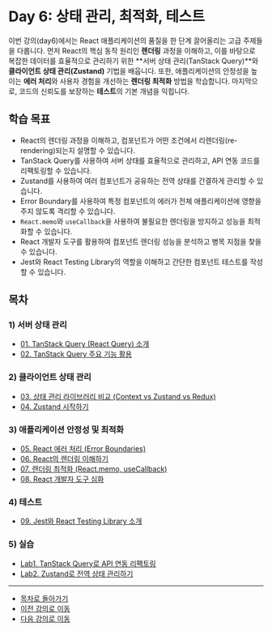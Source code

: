 # Day 6: 상태 관리, 최적화, 테스트

이번 강의(day6)에서는 React 애플리케이션의 품질을 한 단계 끌어올리는 고급 주제들을 다룹니다. 먼저 React의 핵심 동작 원리인 **렌더링** 과정을 이해하고, 이를 바탕으로 복잡한 데이터를 효율적으로 관리하기 위한 **서버 상태 관리(TanStack Query)**와 **클라이언트 상태 관리(Zustand)** 기법을 배웁니다. 또한, 애플리케이션의 안정성을 높이는 **에러 처리**와 사용자 경험을 개선하는 **렌더링 최적화** 방법을 학습합니다. 마지막으로, 코드의 신뢰도를 보장하는 **테스트**의 기본 개념을 익힙니다.

## 학습 목표

*   React의 렌더링 과정을 이해하고, 컴포넌트가 어떤 조건에서 리렌더링(re-rendering)되는지 설명할 수 있습니다.
*   TanStack Query를 사용하여 서버 상태를 효율적으로 관리하고, API 연동 코드를 리팩토링할 수 있습니다.
*   Zustand를 사용하여 여러 컴포넌트가 공유하는 전역 상태를 간결하게 관리할 수 있습니다.
*   Error Boundary를 사용하여 특정 컴포넌트의 에러가 전체 애플리케이션에 영향을 주지 않도록 격리할 수 있습니다.
*   `React.memo`와 `useCallback`을 사용하여 불필요한 렌더링을 방지하고 성능을 최적화할 수 있습니다.
*   React 개발자 도구를 활용하여 컴포넌트 렌더링 성능을 분석하고 병목 지점을 찾을 수 있습니다.
*   Jest와 React Testing Library의 역할을 이해하고 간단한 컴포넌트 테스트를 작성할 수 있습니다.

## 목차

### 1) 서버 상태 관리
- [01. TanStack Query (React Query) 소개](01-TanStack-Query.md)
- [02. TanStack Query 주요 기능 활용](02-TanStack-Query-Features.md)

### 2) 클라이언트 상태 관리
- [03. 상태 관리 라이브러리 비교 (Context vs Zustand vs Redux)](03-State-Management-Libs.md)
- [04. Zustand 시작하기](04-Getting-Started-Zustand.md)

### 3) 애플리케이션 안정성 및 최적화
- [05. React 에러 처리 (Error Boundaries)](05-Error-Handling.md)
- [06. React의 렌더링 이해하기](06-Understanding-Rendering.md)
- [07. 렌더링 최적화 (React.memo, useCallback)](07-Rendering-Optimization.md)
- [08. React 개발자 도구 심화](08-React-DevTools-Advanced.md)

### 4) 테스트
- [09. Jest와 React Testing Library 소개](09-Intro-to-Testing.md)

### 5) 실습
- [Lab1. TanStack Query로 API 연동 리팩토링](Lab1-Refactor-to-TanStack-Query.md)
- [Lab2. Zustand로 전역 상태 관리하기](Lab2-Global-State-with-Zustand.md)

---

- [목차로 돌아가기](../README.md)
- [이전 강의로 이동](../day5/README.md)
- [다음 강의로 이동](../day7/README.md)
